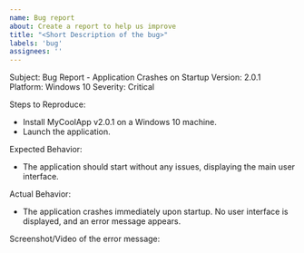 ```yaml
---
name: Bug report
about: Create a report to help us improve
title: "<Short Description of the bug>"
labels: 'bug'
assignees: ''
---
```


Subject: Bug Report - Application Crashes on Startup
Version: 2.0.1
Platform: Windows 10
Severity: Critical

Steps to Reproduce:
- Install MyCoolApp v2.0.1 on a Windows 10 machine.
- Launch the application.

Expected Behavior:
- The application should start without any issues, displaying the main user interface.

Actual Behavior:
- The application crashes immediately upon startup. No user interface is displayed, and an error message appears.

Screenshot/Video of the error message:
